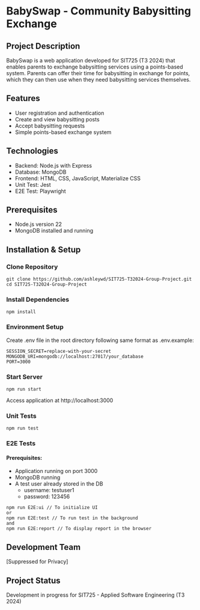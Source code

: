 # BabySwap - Community Babysitting Exchange

## Project Description
BabySwap is a web application developed for SIT725 (T3 2024) that enables parents to exchange babysitting services using a points-based system. Parents can offer their time for babysitting in exchange for points, which they can then use when they need babysitting services themselves.

## Features
 - User registration and authentication
 - Create and view babysitting posts
 - Accept babysitting requests
 - Simple points-based exchange system

## Technologies
- Backend: Node.js with Express
- Database: MongoDB
- Frontend: HTML, CSS, JavaScript, Materialize CSS
- Unit Test: Jest
- E2E Test: Playwright

## Prerequisites
- Node.js version 22
- MongoDB installed and running

## Installation & Setup
### Clone Repository

```console
git clone https://github.com/ashleywd/SIT725-T32024-Group-Project.git
cd SIT725-T32024-Group-Project
```

### Install Dependencies

```console
npm install
```

### Environment Setup
Create .env file in the root directory following same format as .env.example:

```console
SESSION_SECRET=replace-with-your-secret
MONGODB_URI=mongodb://localhost:27017/your_database
PORT=3000
```
### Start Server

```console
npm run start
```
Access application at http://localhost:3000

### Unit Tests
```console
npm run test
```

### E2E Tests
#### Prerequisites:
- Application running on port 3000
- MongoDB running
- A test user already stored in the DB
  - username: testuser1
  - password: 123456

```console
npm run E2E:ui // To initialize UI
or
npm run E2E:test // To run test in the background
and
npm run E2E:report // To display report in the browser
```

## Development Team
[Suppressed for Privacy]

## Project Status
Development in progress for SIT725 - Applied Software Engineering (T3 2024)
